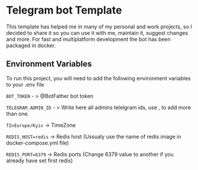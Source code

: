 
# Telegram bot Template

This template has helped me in many of my personal and work projects, so I decided to share it so you can use it with me, maintain it, suggest changes and more. For fast and multiplatform development the bot has been packaged in docker. 


## Environment Variables

To run this project, you will need to add the following environment variables to your .env file

`BOT_TOKEN` - > @BotFather bot token

`TELEGRAM_ADMIN_ID` - > Write here all admins telelgram ids, use , to add more than one.

`TZ=Europe/Kyiv` -> TimeZone

`REDIS_HOST=redis` -> Redis host (Ussualy use the name of redis image in docker-compose.yml file)

`REDIS_PORT=6379` -> Redis ports (Change 6379 value to another if you already have set first redis)


